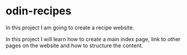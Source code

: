 # odin-recipes
In this project I am going to create a recipe website. 

In this project I will learn how to create a main index page, link to other pages on the website and how to structure the content. 